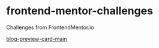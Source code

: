 # frontend-mentor-challenges

Challenges from FrontendMentor.io 

[blog-preview-card-main](blog-preview-card-main)

